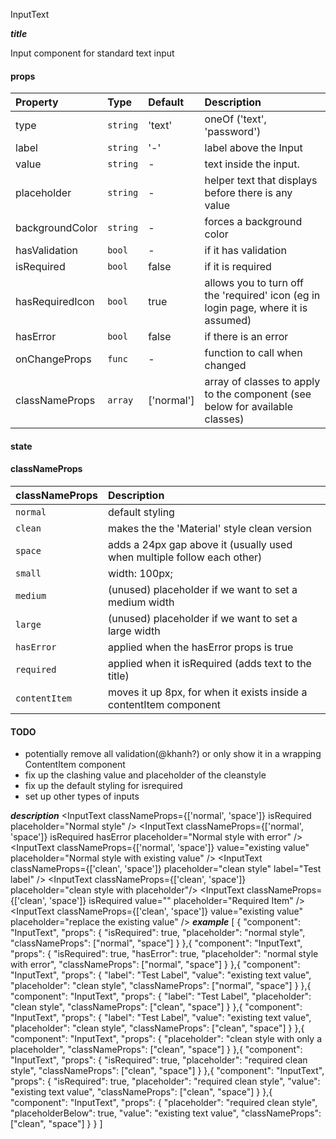 InputText

*****title*****

Input component for standard text input

#### props
|Property				|	Type				|	Default		|	Description
:---------------|:------------|:----------|:--------------------------------
type						|	`string`		|	'text'		|	oneOf ('text', 'password')
label						|	`string`		|	'-'				|	label above the Input
value						|	`string`		|	-					|	text inside the input. 
placeholder			|	`string`		|	-					|	helper text that displays before there is any value 
backgroundColor	|	`string`		|	-					|	forces a background color
hasValidation		|	`bool`			|	-					|	if it has validation
isRequired			|	`bool`			|	false			|	if it is required
hasRequiredIcon	|	`bool`			|	true			|	allows you to turn off the 'required' icon (eg in login page, where it is assumed)
hasError				|	`bool`			|	false			|	if there is an error
onChangeProps		|	`func`			| -					|	function to call when changed
classNameProps	|	`array`			| ['normal']	|	array of classes to apply to the component (see below for available classes)

#### state

#### classNameProps
|classNameProps		|	Description
:-----------------------|:--------------------------------
`normal`					| default styling
`clean`						| makes the the 'Material' style clean version
`space`						| adds a 24px gap above it (usually used when multiple follow each other)
`small`						| width: 100px;
`medium`					| (unused) placeholder if we want to set a medium width
`large`						| (unused) placeholder if we want to set a large width
`hasError`						| applied when the hasError props is true
`required`				| applied when it isRequired (adds text to the title)
`contentItem`			| moves it up 8px, for when it exists inside a contentItem component

#### TODO
- potentially remove all validation(@khanh?) or only show it in a wrapping ContentItem component
- fix up the clashing value and placeholder of the cleanstyle
- fix up the default styling for isrequired
- set up other types of inputs

*****description*****
<InputText classNameProps={['normal', 'space']} isRequired placeholder="Normal style" />
<InputText classNameProps={['normal', 'space']} isRequired hasError placeholder="Normal style with error" />
<InputText classNameProps={['normal', 'space']} value="existing value"  placeholder="Normal style with existing value" />
<InputText classNameProps={['clean', 'space']} placeholder="clean style" label="Test label" />
<InputText classNameProps={['clean', 'space']} placeholder="clean style with placeholder"/>
<InputText classNameProps={['clean', 'space']} isRequired value="" placeholder="Required Item" />
<InputText classNameProps={['clean', 'space']} value="existing value" placeholder="replace the existing value" />
					*****example*****
[
{
	"component": "InputText",
	"props": {
		"isRequired": true,
		"placeholder": "normal style",
		"classNameProps": ["normal", "space"]
	}
},{
	"component": "InputText",
	"props": {
		"isRequired": true,
		"hasError": true,
		"placeholder": "normal style with error",
		"classNameProps": ["normal", "space"]
	}
},{
	"component": "InputText",
	"props": {
		"label": "Test Label",
		"value": "existing text value",
		"placeholder": "clean style",
		"classNameProps": ["normal", "space"]
	}
},{
	"component": "InputText",
	"props": {
		"label": "Test Label",
		"placeholder": "clean style",
		"classNameProps": ["clean", "space"]
	}
},{
	"component": "InputText",
	"props": {
		"label": "Test Label",
		"value": "existing text value",
		"placeholder": "clean style",
		"classNameProps": ["clean", "space"]
	}
},{
	"component": "InputText",
	"props": {
		"placeholder": "clean style with only a placeholder",
		"classNameProps": ["clean", "space"]
	}
},{
	"component": "InputText",
	"props": {
		"isRequired": true,
		"placeholder": "required clean style",
		"classNameProps": ["clean", "space"]
	}
},{
	"component": "InputText",
	"props": {
		"isRequired": true,
		"placeholder": "required clean style",
		"value": "existing text value",
		"classNameProps": ["clean", "space"]
	}
},{
	"component": "InputText",
	"props": {
		"placeholder": "required clean style",
		"placeholderBelow": true,
		"value": "existing text value",
		"classNameProps": ["clean", "space"]
	}
}
]